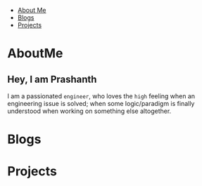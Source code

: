 - [About Me](#AboutMe)
- [Blogs](/blogs/home.md)
- [Projects](#Projects)


# AboutMe

## Hey, I am Prashanth

I am a passionated `engineer`, who loves the `high` feeling when an engineering issue is solved; when some logic/paradigm is finally understood when working on something else altogether. 


# Blogs

# Projects
